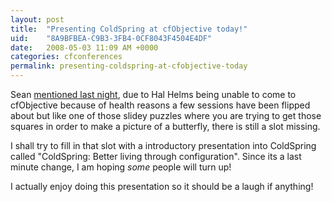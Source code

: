 ```yaml
---
layout: post
title:  "Presenting ColdSpring at cfObjective today!"
uid:	"8A9BFBEA-C9B3-3FB4-0CF8043F4504E4DF"
date:   2008-05-03 11:09 AM +0000
categories: cfconferences
permalink: presenting-coldspring-at-cfobjective-today
---
```

Sean <a href="http://corfield.org/blog/index.cfm/do/blog.entry/entry/cfObjective_2008_Introduction_to_ColdSpring" title="An Architect's View - cf.Objective() 2008 Introduction to ColdSpring">mentioned last night</a>,  due to Hal Helms being unable to come to cfObjective because of health reasons a few sessions have been flipped about but like one of those slidey puzzles where you are trying to get those squares in order to make a picture of a butterfly, there is still a slot missing. 

I shall try to fill in that slot with a introductory presentation into ColdSpring called "ColdSpring: Better living through configuration". Since its a last minute change, I am hoping *some* people will turn up! 

I actually enjoy doing this presentation so it should be a laugh if anything!